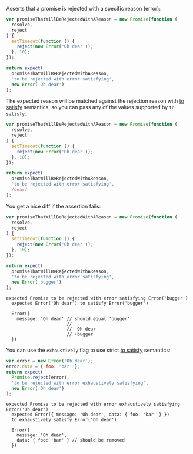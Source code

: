 Asserts that a promise is rejected with a specific reason (error):

<!-- unexpected-markdown async:true -->

```js
var promiseThatWillBeRejectedWithAReason = new Promise(function (
  resolve,
  reject
) {
  setTimeout(function () {
    reject(new Error('Oh dear'));
  }, 10);
});

return expect(
  promiseThatWillBeRejectedWithAReason,
  'to be rejected with error satisfying',
  new Error('Oh dear')
);
```

The expected reason will be matched against the rejection reason with
[to satisfy](../../any/to-satisfy/) semantics, so you can pass any of the
values supported by `to satisfy`:

<!-- unexpected-markdown async:true -->

```js
var promiseThatWillBeRejectedWithAReason = new Promise(function (
  resolve,
  reject
) {
  setTimeout(function () {
    reject(new Error('Oh dear'));
  }, 10);
});

return expect(
  promiseThatWillBeRejectedWithAReason,
  'to be rejected with error satisfying',
  /dear/
);
```

You get a nice diff if the assertion fails:

<!-- unexpected-markdown async:true -->

```js
var promiseThatWillBeRejectedWithAReason = new Promise(function (
  resolve,
  reject
) {
  setTimeout(function () {
    reject(new Error('Oh dear'));
  }, 10);
});

return expect(
  promiseThatWillBeRejectedWithAReason,
  'to be rejected with error satisfying',
  new Error('bugger')
);
```

```output
expected Promise to be rejected with error satisfying Error('bugger')
  expected Error('Oh dear') to satisfy Error('bugger')

  Error({
    message: 'Oh dear' // should equal 'bugger'
                       //
                       // -Oh dear
                       // +bugger
  })
```

You can use the `exhaustively` flag to use strict
[to satisfy](../../any/to-satisfy/) semantics:

<!-- unexpected-markdown async:true -->

```js
var error = new Error('Oh dear');
error.data = { foo: 'bar' };
return expect(
  Promise.reject(error),
  'to be rejected with error exhaustively satisfying',
  new Error('Oh dear')
);
```

```output
expected Promise to be rejected with error exhaustively satisfying Error('Oh dear')
  expected Error({ message: 'Oh dear', data: { foo: 'bar' } })
  to exhaustively satisfy Error('Oh dear')

  Error({
    message: 'Oh dear',
    data: { foo: 'bar' } // should be removed
  })
```
